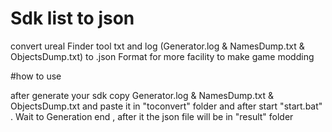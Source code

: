 # Sdk list to json
convert ureal Finder tool txt and log (Generator.log & NamesDump.txt & ObjectsDump.txt) to .json Format for more facility to make game modding 

#how to use 

after generate your sdk copy Generator.log & NamesDump.txt & ObjectsDump.txt and paste it in "toconvert" folder and after start "start.bat" . Wait to Generation end , after it the json file will be in "result" folder 

